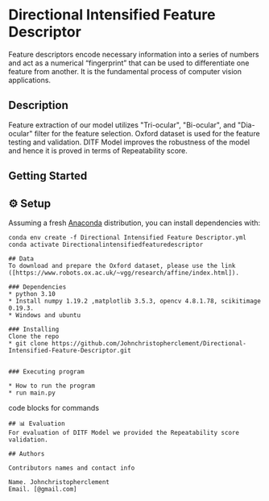 # Directional Intensified Feature Descriptor

Feature descriptors encode necessary information into a series of numbers and act as a  numerical “fingerprint” that can be used to differentiate one feature from another. It is the fundamental process of computer vision applications.

## Description

Feature extraction of our model utilizes "Tri-ocular", "Bi-ocular", and "Dia-ocular" filter for the feature selection. Oxford dataset is used for the feature testing and validation. DITF Model improves the robustness of the model and hence it is proved in terms of Repeatability score.

## Getting Started
## ⚙️ Setup
Assuming a fresh [Anaconda](https://www.anaconda.com/download/) distribution, you can install dependencies with:

```shell
conda env create -f Directional Intensified Feature Descriptor.yml
conda activate Directionalintensifiedfeaturedescriptor

## Data
To download and prepare the Oxford dataset, please use the link ([https://www.robots.ox.ac.uk/~vgg/research/affine/index.html]).

### Dependencies
* python 3.10
* Install numpy 1.19.2 ,matplotlib 3.5.3, opencv 4.8.1.78, scikitimage 0.19.3.
* Windows and ubuntu

### Installing
Clone the repo
* git clone https://github.com/Johnchristopherclement/Directional-Intensified-Feature-Descriptor.git


### Executing program

* How to run the program
* run main.py
```
code blocks for commands
```
## 📊 Evaluation
For evaluation of DITF Model we provided the Repeatability score validation.

## Authors

Contributors names and contact info

Name. Johnchristopherclement
Email. [@gmail.com]


